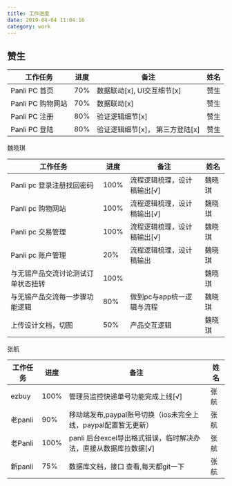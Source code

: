 ```yaml
---
title: 工作进度
date: 2019-04-04 11:04:16
category: work
---
```


## 赞生

工作任务 | 进度 | 备注 | 姓名 
-|-|-|-
Panli PC 首页 | 70% | 数据联动[x], UI交互细节[x] | 赞生 |
Panli PC 购物网站 | 70% | 数据联动[x] | 赞生 |
Panli PC 注册 | 80% | 验证逻辑细节[x] |  赞生 |
Panli PC 登陆 | 80% | 验证逻辑细节[x]， 第三方登陆[x] |  赞生 |


魏晓琪

工作任务 | 进度 | 备注 | 姓名 
-|-|-|-
Panli pc 登录注册找回密码 | 100% | 流程逻辑梳理，设计稿输出[√] | 魏晓琪 |
Panli pc 购物网站 | 100% | 流程逻辑梳理，设计稿输出[√] | 魏晓琪 |
Panli pc 交易管理 | 100% | 流程逻辑梳理，设计稿输出[√] |  魏晓琪 |
Panli pc 账户管理 | 20% | 流程逻辑梳理，设计稿输出 |  魏晓琪 |
与无锡产品交流讨论测试订单状态扭转 | 100% |  |  魏晓琪 |
与无锡产品交流每一步骤功能逻辑 | 80% | 做到pc与app统一逻辑与流程 |  魏晓琪 |
上传设计文档，切图 | 50% | 产品交互逻辑 |  魏晓琪 |


张航

工作任务 | 进度 | 备注 | 姓名 
-|-|-|-
ezbuy | 100% | 管理员监控快递单号功能完成上线[√] | 张航 |
老panli | 90% | 移动端发布,paypal账号切换（ios未完全上线，paypal配置暂无更新） | 张航 |
老Panli | 100% | panli 后台excel导出格式错误，临时解决办法，直接从数据库拉数据[√] |  张航 |
新panli | 75% | 数据库文档，接口 查看,每天都git一下 |  张航 |

<!-- 1.Panli pc 登录注册找回密码流程逻辑梳理，设计稿输出 -->
<!-- 2.Panli pc 购物网站流程逻辑梳理，设计稿输出 -->
<!-- 3.Panli pc 交易管理流程逻辑梳理，设计稿输出 -->
<!-- 4.Panli pc 账户管理流程逻辑梳理，设计稿输出（进度：20%） -->
<!-- 5.与无锡产品交流讨论测试订单状态扭转 -->
<!-- 6.与无锡产品交流每一步骤功能逻辑，做到pc与app统一逻辑与流程
7.上传设计文档，切图，备注产品交互逻辑 -->




<!-- 1.ezbuy  100%  管理员监控快递单号功能完成上线；
2.panli    90%  移动端发布,paypal账号切换（ios未完全上线，paypal配置暂无更新）
1. panli    100% panli 后台excel导出格式错误，临时解决办法，直接从数据库拉数据
2. 新panli  75% 数据库文档，接口 查看,每天都git一下； -->